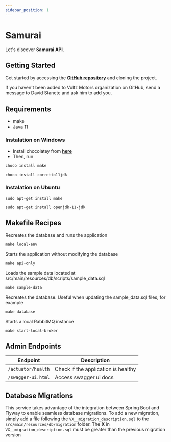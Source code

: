 ```yaml
---
sidebar_position: 1
---
```


# Samurai

Let's discover **Samurai API**.

## Getting Started

Get started by accessing the **[GitHub repository](https://github.com/voltzmotors/samurai)** and cloning the project.

If you haven't been added to Voltz Motors organization on GitHub, send a message to David Stanete and ask him to add you.

## Requirements

- make
- Java 11

### Instalation on Windows

- Install chocolatey from **[here](https://chocolatey.org/install)**
- Then, run

```shell
choco install make
```

```shell
choco install corretto11jdk
```

### Instalation on Ubuntu

```shell
sudo apt-get install make
```

```shell
sudo apt-get install openjdk-11-jdk
```

## Makefile Recipes

Recreates the database and runs the application

```shell
make local-env
```

Starts the application without modifying the database

```shell
make api-only
```

Loads the sample data located at src/main/resources/db/scripts/sample_data.sql

```shell
make sample-data
```

Recreates the database. Useful when updating the sample_data.sql files, for example

```shell
make database
```

Starts a local RabbitMQ instance

```shell
make start-local-broker
```

## Admin Endpoints

| Endpoint           | Description                         |
| ------------------ | ----------------------------------- |
| `/actuator/health` | Check if the application is healthy |
| `/swagger-ui.html` | Access swagger ui docs              |

## Database Migrations

This service takes advantage of the integration between Spring Boot and Flyway
to enable seamless database migrations. To add a new migration, simply add a file
following the `VX__migration_description.sql` to the `src/main/resources/db/migration`
folder. The **X** in `VX__migration_description.sql` must be greater than the previous
migration version
